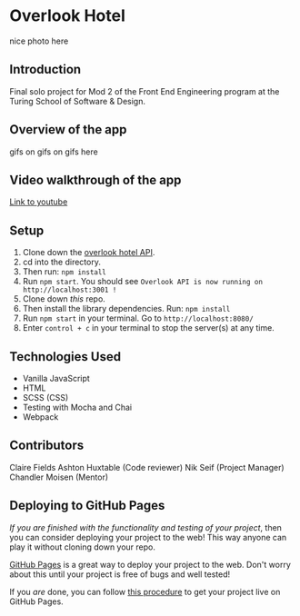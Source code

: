 # Overlook Hotel

nice photo here

## Introduction

Final solo project for Mod 2 of the Front End Engineering program at the Turing School of Software & Design.


## Overview of the app

gifs on gifs on gifs here


## Video walkthrough of the app
[Link to youtube](www.youtube.com)


## Setup

1. Clone down the [overlook hotel API](https://github.com/turingschool-examples/overlook-api).
2. cd into the directory. 
3. Then run: `npm install`
4. Run `npm start`. You should see `Overlook API is now running on http://localhost:3001 !`
6. Clone down *this* repo.
7. Then install the library dependencies. Run: `npm install`
8. Run `npm start` in your terminal. Go to `http://localhost:8080/` 
9. Enter `control + c` in your terminal to stop the server(s) at any time.


## Technologies Used

- Vanilla JavaScript
- HTML
- SCSS (CSS)
- Testing with Mocha and Chai
- Webpack


## Contributors

Claire Fields
Ashton Huxtable (Code reviewer)
Nik Seif (Project Manager)
Chandler Moisen (Mentor)


## Deploying to GitHub Pages

_If you are finished with the functionality and testing of your project_, then you can consider deploying your project to the web! This way anyone can play it without cloning down your repo.

[GitHub Pages](https://pages.github.com/) is a great way to deploy your project to the web. Don't worry about this until your project is free of bugs and well tested!

If you _are_ done, you can follow [this procedure](./gh-pages-procedure.md) to get your project live on GitHub Pages.
